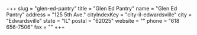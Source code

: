 +++
slug = "glen-ed-pantry"
title = "Glen Ed Pantry"
name = "Glen Ed Pantry"
address = "125 5th Ave."
cityIndexKey = "city-il-edwardsville"
city = "Edwardsville"
state = "IL"
postal = "62025"
website = ""
phone = "618 656-7506"
fax = ""
+++
